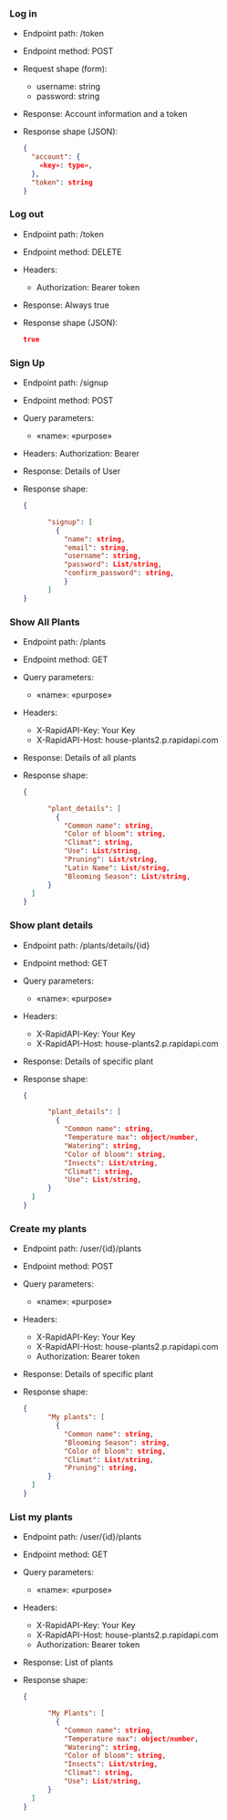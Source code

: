 ### Log in

- Endpoint path: /token
- Endpoint method: POST

- Request shape (form):

  - username: string
  - password: string

- Response: Account information and a token
- Response shape (JSON):
  ```json
  {
    "account": {
      «key»: type»,
    },
    "token": string
  }
  ```

### Log out

- Endpoint path: /token
- Endpoint method: DELETE

- Headers:

  - Authorization: Bearer token

- Response: Always true
- Response shape (JSON):
  ```json
  true
  ```

### Sign Up

- Endpoint path: /signup
- Endpoint method: POST
- Query parameters:

  - «name»: «purpose»

- Headers:
  Authorization: Bearer
- Response: Details of User
- Response shape:

  ```json
  {

        "signup": [
          {
            "name": string,
            "email": string,
            "username": string,
            "password": List/string,
            "confirm_password": string,
            }
        ]
  }
  ```

### Show All Plants

- Endpoint path: /plants
- Endpoint method: GET
- Query parameters:

  - «name»: «purpose»

- Headers:

  - X-RapidAPI-Key: Your Key
  - X-RapidAPI-Host: house-plants2.p.rapidapi.com

- Response: Details of all plants
- Response shape:

  ```json
  {

        "plant_details": [
          {
            "Common name": string,
            "Color of bloom": string,
            "Climat": string,
            "Use": List/string,
            "Pruning": List/string,
            "Latin Name": List/string,
            "Blooming Season": List/string,
        }
    ]
  }
  ```

### Show plant details

- Endpoint path: /plants/details/{id}
- Endpoint method: GET
- Query parameters:

  - «name»: «purpose»

- Headers:

  - X-RapidAPI-Key: Your Key
  - X-RapidAPI-Host: house-plants2.p.rapidapi.com

- Response: Details of specific plant

- Response shape:

  ```json
  {

        "plant_details": [
          {
            "Common name": string,
            "Temperature max": object/number,
            "Watering": string,
            "Color of bloom": string,
            "Insects": List/string,
            "Climat": string,
            "Use": List/string,
        }
    ]
  }
  ```

### Create my plants

- Endpoint path: /user/{id}/plants
- Endpoint method: POST
- Query parameters:

  - «name»: «purpose»

- Headers:
  - X-RapidAPI-Key: Your Key
  - X-RapidAPI-Host: house-plants2.p.rapidapi.com
  - Authorization: Bearer token
- Response: Details of specific plant
- Response shape:

  ```json
  {
        "My plants": [
          {
            "Common name": string,
            "Blooming Season": string,
            "Color of bloom": string,
            "Climat": List/string,
            "Pruning": string,
        }
    ]
  }
  ```

### List my plants

- Endpoint path: /user/{id}/plants
- Endpoint method: GET
- Query parameters:

  - «name»: «purpose»

- Headers:

  - X-RapidAPI-Key: Your Key
  - X-RapidAPI-Host: house-plants2.p.rapidapi.com
  - Authorization: Bearer token

- Response: List of plants
- Response shape:

  ```json
  {

        "My Plants": [
          {
            "Common name": string,
            "Temperature max": object/number,
            "Watering": string,
            "Color of bloom": string,
            "Insects": List/string,
            "Climat": string,
            "Use": List/string,
        }
    ]
  }
  ```
